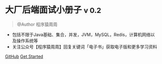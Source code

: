 <!-- ![logo](logo.svg) -->

# 大厂后端面试小册子 <small>v 0.2</small>

> @Author 程序猿周周

- 包括不限于Java基础、集合，并发，JVM，MySQL，Redis，计算机网络以及操作系统等
- 关注公众号【程序猿周周】回复关键词「电⼦书」获取电子版和更多学习资料

[GitHub](https://github.com/zas023/CSNotes)
[Get Started](#Java)
